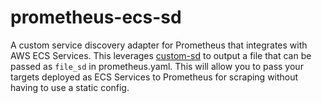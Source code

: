 # prometheus-ecs-sd

A custom service discovery adapter for Prometheus that integrates with AWS ECS Services. This leverages [custom-sd](https://prometheus.io/blog/2018/07/05/implementing-custom-sd/) to output a file that can be passed as `file_sd` in prometheus.yaml. This will allow you to pass your targets deployed as ECS Services to Prometheus for scraping without having to use a static config.
